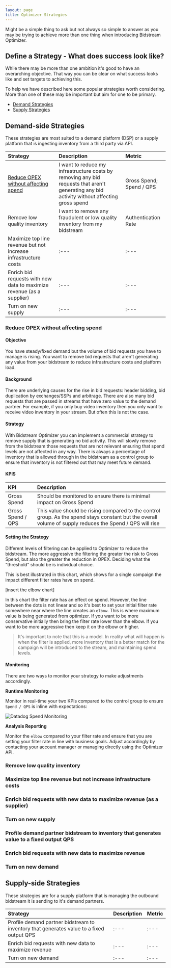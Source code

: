 ```yaml
---
layout: page
title: Optimizer Strategies
---
```


Might be a simple thing to ask but not always so simple to answer as you may be trying to achieve more than one thing when introducing Bidstream Optimizer.

## Define a Strategy - What does success look like?

While there may be more than one ambition it's good to have an overarching objective. That way you can be clear on what success looks like and set targets to achieving this.

To help we have described here some popular strategies worth considering. More than one of these may be important but aim for one to be primary.

* [Demand Strategies](#demand-side-strategies)
* [Supply Strategies](#supply-side-strategies)

<a id="#demand-side-strategies"></a>
## Demand-side Strategies

These strategies are most suited to a demand platform (DSP) or a supply platform that is ingesting inventory from a third party via API.

Strategy | Description | Metric
:--- | :--- | :---
[Reduce OPEX without affecting spend](#reduce-opex-without-affecting-spend) | I want to reduce my infrastructure costs by removing any bid requests that aren't generating any bid activity without affecting gross spend | Gross Spend; Spend / QPS
Remove low quality inventory | I want to remove any fraudulent or low quality inventory from my bidstream | Authentication Rate
Maximize top line revenue but not increase infrastructure costs | :--- | :---
Enrich bid requests with new data to maximize revenue (as a supplier) | :--- | :---
Turn on new supply | :--- | :---

<a id="#reduce-opex-without-affecting-spend"></a>
### Reduce OPEX without affecting spend

#### Objective

You have steady/fixed demand but the volume of bid requests you have to manage is rising. You want to remove bid requests that aren't generating any value from your bidstream to reduce infrastructure costs and platform load.

#### Background

There are underlying causes for the rise in bid requests: header bidding, bid duplication by exchanges/SSPs and arbitrage. There are also many bid requests that are passed in streams that have zero value to the demand partner. For example, if you only buy video inventory then you only want to receive video inventory in your stream. But often this is not the case.

#### Strategy

With Bidstream Optimizer you can implement a commercial strategy to remove supply that is generating no bid activity. This will slowly remove from the bidstream those requests that are not relevant ensuring that spend levels are not affected in any way. There is always a percentage of inventory that is allowed through in the bidstream as a control group to ensure that inventory is not filtered out that may meet future demand.

#### KPIS

KPI | Description
:--- | :---
Gross Spend | Should be monitored to ensure there is minimal impact on Gross Spend
Gross Spend / QPS | This value should be rising compared to the control group. As the spend stays constant but the overall volume of supply reduces the Spend / QPS will rise

#### Setting the Strategy

Different levels of filtering can be applied to Optimizer to reduce the bidstream. The more aggressive the filtering the greater the risk to Gross Spend, but also the greater the reduction in OPEX. Deciding what the "threshold" should be is individual choice.

This is best illustrated in this chart, which shows for a single campaign the impact different filter rates have on spend.

[insert the elbow chart]

In this chart the filter rate has an effect on spend. However, the line between the dots is not linear and so it's best to set your initial filter rate somewhere near where the line creates an `elbow`. This is where maximum value is being generated from optimizer. If you want to be more conservative initially then bring the filter rate lower than the elbow. If you want to be more aggressive then keep it on the elbow or higher.

> It's important to note that this is a model. In reality what will happen is when the filter is applied, more inventory that is a better match for the campaign will be introduced to the stream, and maintaining spend levels.

#### Monitoring

There are two ways to monitor your strategy to make adjustments accordingly.

__Runtime Monitoring__

Monitor in real-time your two KPIs compared to the control group to ensure `Spend / QPS` is inline with expectations:

![Datadog Spend Monitoring](monitor-spend.jpg)

__Analysis Reporting__

Monitor the `elbow` compared to your filter rate and ensure that you are setting your filter rate in line with business goals. Adjust accordingly by contacting your account manager or managing directly using the Optimizer API.

### Remove low quality inventory
### Maximize top line revenue but not increase infrastructure costs
### Enrich bid requests with new data to maximize revenue (as a supplier)
### Turn on new supply
### Profile demand partner bidstream to inventory that generates value to a fixed output QPS
### Enrich bid requests with new data to maximize revenue
### Turn on new demand

<a id="#supply-side-strategies"></a>
## Supply-side Strategies

These strategies are for a supply platform that is managing the outbound bidstream it is sending to it's demand partners.

Strategy | Description | Metric
:--- | :--- | :---
Profile demand partner bidstream to inventory that generates value to a fixed output QPS | :--- | :---
Enrich bid requests with new data to maximize revenue | :--- | :---
Turn on new demand | :--- | :---


